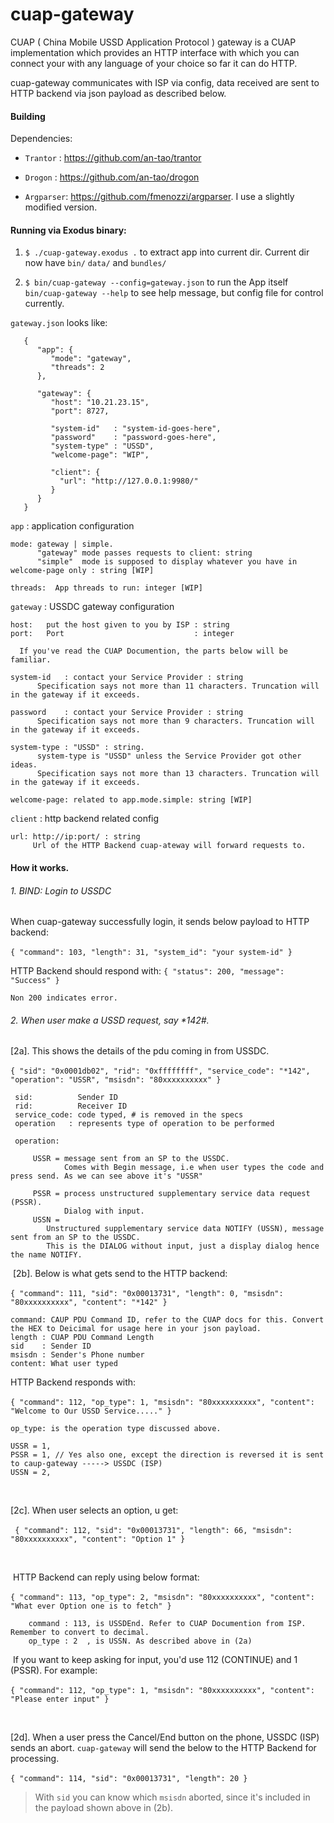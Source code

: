 # cuap-gateway
CUAP ( China Mobile USSD Application Protocol ) gateway is a CUAP implementation which provides an HTTP interface with which you can connect
your with any language of your choice so far it can do HTTP.

cuap-gateway communicates with ISP via config, data received are sent to HTTP backend via json payload as described below.

#### Building

Dependencies:

- `Trantor`    :  https://github.com/an-tao/trantor

- `Drogon`      :  https://github.com/an-tao/drogon

- `Argparser`:  https://github.com/fmenozzi/argparser. I use a slightly modified version.



#### Running via Exodus binary:

   1. `$ ./cuap-gateway.exodus .`
      to extract app into current dir. Current dir now have `bin/` `data/` and `bundles/`

      
      
   2. `$ bin/cuap-gateway --config=gateway.json`  to run the App itself
      `bin/cuap-gateway --help` to see help message, but config file for control currently.



`gateway.json` looks like:

```
   {
      "app": {
         "mode": "gateway",
         "threads": 2
      },

      "gateway": {
         "host": "10.21.23.15",
         "port": 8727,

         "system-id"   : "system-id-goes-here",
         "password"    : "password-goes-here",
         "system-type" : "USSD",
         "welcome-page": "WIP",

         "client": {
           "url": "http://127.0.0.1:9980/"
         }
      }
   }
```



   `app` : application configuration

    mode: gateway | simple.
          "gateway" mode passes requests to client: string
          "simple"  mode is supposed to display whatever you have in welcome-page only : string [WIP]
    
    threads:  App threads to run: integer [WIP]

   `gateway` : USSDC gateway configuration

    host:   put the host given to you by ISP : string
    port:   Port                             : integer
    
      If you've read the CUAP Documention, the parts below will be familiar.
    
    system-id   : contact your Service Provider : string
          Specification says not more than 11 characters. Truncation will in the gateway if it exceeds.
    
    password    : contact your Service Provider : string
          Specification says not more than 9 characters. Truncation will in the gateway if it exceeds.
    
    system-type : "USSD" : string.
          system-type is "USSD" unless the Service Provider got other ideas.
          Specification says not more than 13 characters. Truncation will in the gateway if it exceeds.
    
    welcome-page: related to app.mode.simple: string [WIP]

   `client` :  http backend related config

```
url: http://ip:port/ : string
	 Url of the HTTP Backend cuap-ateway will forward requests to.
```



#### How it works.



###### 1. BIND: Login to USSDC

When cuap-gateway successfully login, it sends below payload to HTTP backend:

​	    `{ "command": 103, "length": 31, "system_id": "your system-id" }`



 HTTP Backend should respond with:  `{ "status": 200, "message": "Success" }`

    Non 200 indicates error.

 

###### 2. When user make a USSD request, say *142#.

   

   [2a]. This shows the details of the pdu coming in from USSDC.

​		`{ "sid": "0x0001db02", "rid": "0xffffffff", "service_code": "*142", "operation": "USSR", "msisdn": "80xxxxxxxxxx" }`

   ```
    sid:          Sender ID
    rid:          Receiver ID
    service_code: code typed, # is removed in the specs
    operation   : represents type of operation to be performed
   ```

     operation:
     
         USSR = message sent from an SP to the USSDC.
                Comes with Begin message, i.e when user types the code and press send. As we can see above it's "USSR"
        
         PSSR = process unstructured supplementary service data request (PSSR).
                Dialog with input.
         USSN =
            Unstructured supplementary service data NOTIFY (USSN), message sent from an SP to the USSDC.
            This is the DIALOG without input, just a display dialog hence the name NOTIFY.

   

​	[2b]. Below is what gets send to the HTTP backend:

​			`{ "command": 111, "sid": "0x00013731", "length": 0, "msisdn": "80xxxxxxxxxx", "content": "*142" }`						

```
command: CAUP PDU Command ID, refer to the CUAP docs for this. Convert the HEX to Deicimal for usage here in your json payload.
length : CUAP PDU Command Length
sid    : Sender ID
msisdn : Sender's Phone number
content: What user typed
```



HTTP Backend responds with:

​	 `{ "command": 112, "op_type": 1, "msisdn": "80xxxxxxxxxx", "content": "Welcome to Our USSD Service....." }`

```
op_type: is the operation type discussed above.

USSR = 1,
PSSR = 1, // Yes also one, except the direction is reversed it is sent to caup-gateway -----> USSDC (ISP)
USSN = 2,
```

   

​	

[2c]. When user selects an option, u get:

​       ` { "command": 112, "sid": "0x00013731", "length": 66, "msisdn": "80xxxxxxxxxx", "content": "Option 1" }`

​	

​		HTTP Backend can reply using below format:

​		`{ "command": 113, "op_type": 2, "msisdn": "80xxxxxxxxxx", "content": "What ever Option one is to fetch" }`

```
	command : 113, is USSDEnd. Refer to CUAP Documention from ISP. Remember to convert to decimal.
    op_type : 2  , is USSN. As described above in (2a)
```



​	  If you want to keep asking for input, you'd use 112 (CONTINUE) and 1 (PSSR). For example:

​			`{ "command": 112, "op_type": 1, "msisdn": "80xxxxxxxxxx", "content": "Please enter input" }`



​	

[2d]. When a user press the Cancel/End button on the phone, USSDC (ISP) sends an abort. `cuap-gateway` will send the below to the HTTP Backend for processing.

​	`{ "command": 114, "sid": "0x00013731", "length": 20 }`

> With `sid` you can know which `msisdn` aborted, since it's included in the payload shown above in (2b).